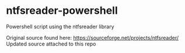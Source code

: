 # ntfsreader-powershell
Powershell script using the ntfsreader library

Original source found here: https://sourceforge.net/projects/ntfsreader/
Updated source attached to this repo
